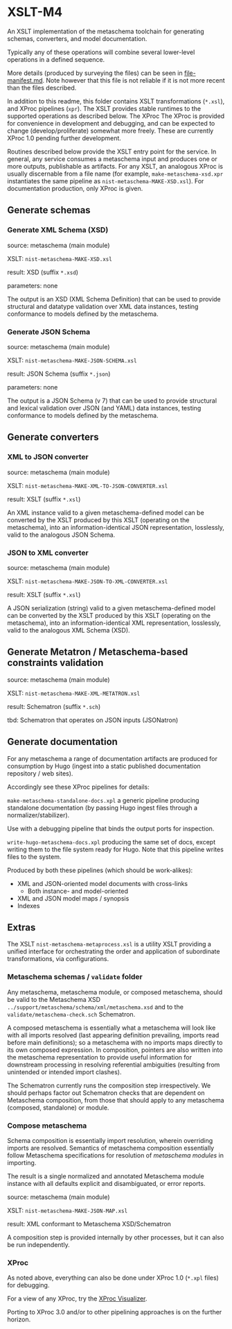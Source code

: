 # XSLT-M4

An XSLT implementation of the metaschema toolchain for generating schemas, converters, and model documentation.

Typically any of these operations will combine several lower-level operations in a defined sequence.

More details (produced by surveying the files) can be seen in [file-manifest.md](file-manifest.md). Note however that this file is not reliable if it is not more recent than the files described.

In addition to this readme, this folder contains XSLT transformations (`*.xsl`), and XProc pipelines (`xpr`). The XSLT provides stable runtimes to the supported operations as described below. The XProc  The XProc is provided for convenience in development and debugging, and can be expected to change (develop/proliferate) somewhat more freely. These are currently XProc 1.0 pending further development.

Routines described below provide the XSLT entry point for the service. In general, any service consumes a metaschema input and produces one or more outputs, publishable as artifacts. For any XSLT, an analogous XProc is usually discernable from a file name (for example, `make-metaschema-xsd.xpr` instantiates the same pipeline as `nist-metaschema-MAKE-XSD.xsl`). For documentation production, only XProc is given.

## Generate schemas

### Generate XML Schema (XSD)

source: metaschema (main module)

XSLT: `nist-metaschema-MAKE-XSD.xsl`

result: XSD (suffix `*.xsd`)

parameters: none

The output is an XSD (XML Schema Definition) that can be used to provide structural and datatype validation over XML data instances, testing conformance to models defined by the metaschema.

### Generate JSON Schema

source: metaschema (main module)

XSLT: `nist-metaschema-MAKE-JSON-SCHEMA.xsl`

result: JSON Schema (suffix `*.json`)

parameters: none

The output is a JSON Schema (v 7) that can be used to provide structural and lexical validation over JSON (and YAML) data instances, testing conformance to models defined by the metaschema.

## Generate converters

### XML to JSON converter

source: metaschema (main module)

XSLT: `nist-metaschema-MAKE-XML-TO-JSON-CONVERTER.xsl`

result: XSLT (suffix `*.xsl`)

An XML instance valid to a given metaschema-defined model can be converted by the XSLT produced by this XSLT (operating on the metaschema), into an information-identical JSON representation, losslessly, valid to the analogous JSON Schema.

### JSON to XML converter

source: metaschema (main module)

XSLT: `nist-metaschema-MAKE-JSON-TO-XML-CONVERTER.xsl`

result: XSLT (suffix `*.xsl`)

A JSON serialization (string) valid to a given metaschema-defined model can be converted by the XSLT produced by this XSLT (operating on the metaschema), into an information-identical XML representation, losslessly, valid to the analogous XML Schema (XSD).

## Generate Metatron / Metaschema-based constraints validation

source: metaschema (main module)

XSLT: `nist-metaschema-MAKE-XML-METATRON.xsl`

result: Schematron (suffix `*.sch`)

tbd: Schematron that operates on JSON inputs (JSONatron)

## Generate documentation

For any metaschema a range of documentation artifacts are produced for consumption by Hugo (ingest into a static published documentation repository / web sites).

Accordingly see these XProc pipelines for details:

`make-metaschema-standalone-docs.xpl` a generic pipeline producing standalone documentation (by passing Hugo ingest files through a normalizer/stabilizer).

Use with a debugging pipeline that binds the output ports for inspection.

`write-hugo-metaschema-docs.xpl` producing the same set of docs, except writing them to the file system ready for Hugo. Note that this pipeline writes files to the system.

Produced by both these pipelines (which should be work-alikes):
  - XML and JSON-oriented model documents with cross-links
    - Both instance- and model-oriented
  - XML and JSON model maps / synopsis
  - Indexes

## Extras

The XSLT `nist-metaschema-metaprocess.xsl` is a utility XSLT providing a unified interface for orchestrating the order and application of subordinate transformations, via configurations.

### Metaschema schemas / `validate` folder

Any metaschema, metaschema module, or composed metaschema, should be valid to the Metaschema XSD `../support/metaschema/schema/xml/metaschema.xsd` and to the `validate/metaschema-check.sch` Schematron.

A composed metaschema is essentially what a metaschema will look like with all imports resolved (last appearing definition prevailing, imports read before main definitions); so a metaschema with no imports maps directly to its own composed expression. In composition, pointers are also written into the metaschema representation to provide useful information for downstream processing in resolving referential ambiguities (resulting from unintended or intended import clashes).

The Schematron currently runs the composition step irrespectively. We should perhaps factor out Schematron checks that are dependent on Metaschema composition, from those that should apply to any metaschema (composed, standalone) or module.

### Compose metaschema

Schema composition is essentially import resolution, wherein overriding imports are resolved. Semantics of metaschema composition essentially follow Metaschema specifications for resolution of *metaschema modules* in importing.

The result is a single normalized and annotated Metaschema module instance with all defaults explicit and disambiguated, or error reports.

source: metaschema (main module)

XSLT: `nist-metaschema-MAKE-JSON-MAP.xsl`

result: XML conformant to Metaschema XSD/Schematron

A composition step is provided internally by other processes, but it can also be run independently.

### XProc

As noted above, everything can also be done under XProc 1.0 (`*.xpl` files) for debugging.

For a view of any XProc, try the [XProc Visualizer](https://pages.nist.gov/xslt-blender/xproc-visualizer/).

Porting to XProc 3.0 and/or to other pipelining approaches is on the further horizon.
